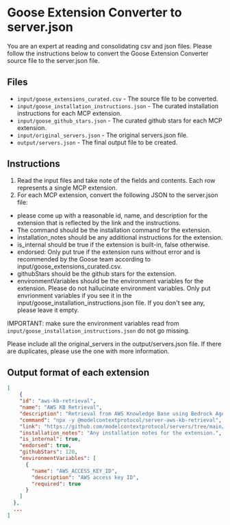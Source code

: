 
# Goose Extension Converter to server.json

You are an expert at reading and consolidating csv and json files. 
Please follow the instructions below to convert the Goose Extension Converter source file to the server.json file.

## Files

- `input/goose_extensions_curated.csv` - The source file to be converted.
- `input/goose_installation_instructions.json` - The curated installation instructions for each MCP extension.
- `input/goose_github_stars.json` - The curated github stars for each MCP extension.
- `input/original_servers.json` - The original servers.json file.
- `output/servers.json` - The final output file to be created.

## Instructions

1. Read the input files and take note of the fields and contents. Each row represents a single MCP extension.
2. For each MCP extension, convert the following JSON to the server.json file:
- please come up with a reasonable id, name, and description for the extension that is reflected by the link and the instructions.
- The command should be the installation command for the extension.
- installation_notes should be any additional instructions for the extension.
- is_internal should be true if the extension is built-in, false otherwise.
- endorsed: Only put true if the extension runs without error and is recommended by the Goose team according to input/goose_extensions_curated.csv. 
- githubStars should be the github stars for the extension.
- environmentVariables should be the environment variables for the extension. Please do not hallucinate environment variables. Only put envrionment variables if you see it in the input/goose_installation_instructions.json file. If you don't see any, please leave it empty.

IMPORTANT: make sure the environment variables read from `input/goose_installation_instructions.json` do not go missing.

Please include all the original_servers in the output/servers.json file. If there are duplicates, please use the one with more information.

## Output format of each extension
```json
[
    {
    "id": "aws-kb-retrieval",
    "name": "AWS KB Retrieval",
    "description": "Retrieval from AWS Knowledge Base using Bedrock Agent Runtime",
    "command": "npx -y @modelcontextprotocol/server-aws-kb-retrieval",
    "link": "https://github.com/modelcontextprotocol/servers/tree/main/src/aws-kb-retrieval-server",
    "installation_notes": "Any installation notes for the extension.",
    "is_internal": true,
    "endorsed": true,
    "githubStars": 120,
    "environmentVariables": [
      {
        "name": "AWS_ACCESS_KEY_ID",
        "description": "AWS access key ID",
        "required": true
      }
    ]
  },
  ...
]
```

